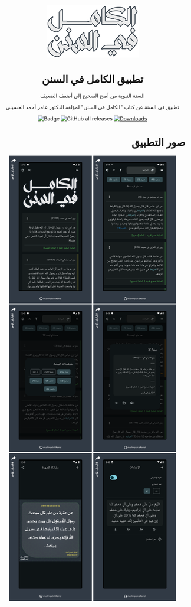 <div align="center">

<img width="250" alt="Quran" src="https://raw.githubusercontent.com/muslimpack/alkamel/main/alkamel/assets/images/app_icon.png">

# تطبيق الكامل في السنن

السنة النبوية من أصح الصحيح إلى أضعف الضعيف

تطبيق في السنة عن كتاب "الكامل في السنن" لمؤلفه الدكتور عامر أحمد الحسيني



![Badge](https://img.shields.io/github/v/release/muslimpack/alkamel)
![GitHub all releases](https://img.shields.io/github/downloads/muslimpack/alkamel/total?color=blue&label=Total%20Downloads)
[![Downloads](https://PlayBadges.pavi2410.me/badge/downloads?id=com.hassaneltantawy.alkamel)](https://play.google.com/store/apps/details?id=com.hassaneltantawy.alkamel)

<div align="right">

# صور التطبيق

<p align="center">
  <img src="https://raw.githubusercontent.com/muslimpack/alkamel/main/screenshots/v0.1.0/01.png" height="400" >
  <img src="https://raw.githubusercontent.com/muslimpack/alkamel/main/screenshots/v0.1.0/02.png" height="400" >
  <img src="https://raw.githubusercontent.com/muslimpack/alkamel/main/screenshots/v0.1.0/03.png" height="400" >
  <img src="https://raw.githubusercontent.com/muslimpack/alkamel/main/screenshots/v0.1.0/04.png" height="400" >
  <img src="https://raw.githubusercontent.com/muslimpack/alkamel/main/screenshots/v0.1.0/05.png" height="400" >
  <img src="https://raw.githubusercontent.com/muslimpack/alkamel/main/screenshots/v0.1.0/06.png" height="400" >
</p>

